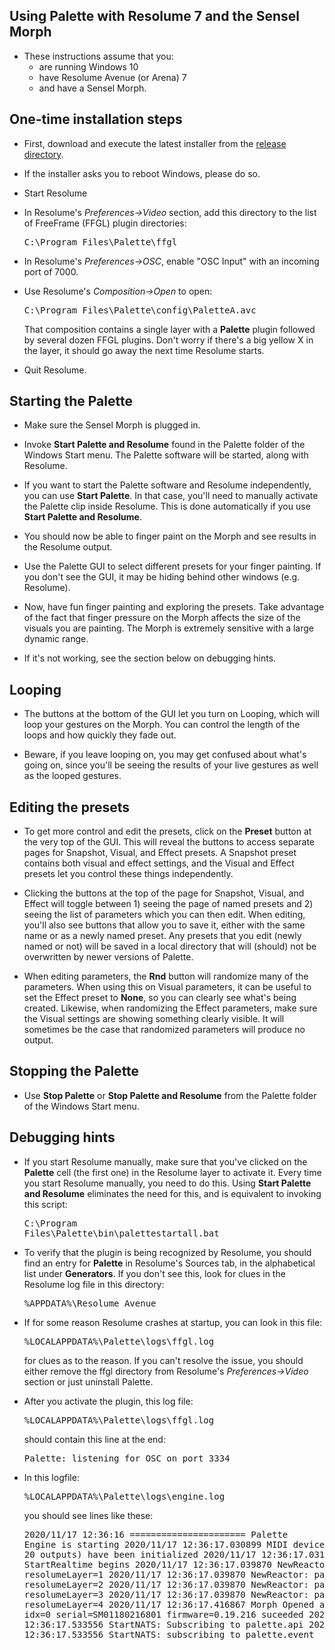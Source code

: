 ## Using Palette with Resolume 7 and the Sensel Morph

- These instructions assume that you:
  - are running Windows 10
  - have Resolume Avenue (or Arena) 7
  - and have a Sensel Morph.

## One-time installation steps

- First, download and execute the latest installer from the
<a href=https://github.com/vizicist/palette/tree/main/release>release directory</a>.

- If the installer asks you to reboot Windows, please do so.

- Start Resolume

- In Resolume's <i>Preferences->Video</i> section, add this directory to the list of FreeFrame (FFGL) plugin directories: <pre>C:\Program Files\Palette\ffgl</pre>

- In Resolume's <i>Preferences->OSC</i>, enable "OSC Input" with an incoming port of 7000.

- Use Resolume's <i>Composition->Open</i> to open: <pre>C:\Program Files\Palette\config\PaletteA.avc</pre>
  That composition contains a single layer with a <b>Palette</b> plugin followed by several dozen FFGL plugins.
  Don't worry if there's a big yellow X in the layer, it should go away the next time Resolume starts.

- Quit Resolume.

## Starting the Palette

- Make sure the Sensel Morph is plugged in.

- Invoke <b>Start Palette and Resolume</b> found in the Palette folder of the Windows Start menu.
The Palette software will be started, along with Resolume.

- If you want to start the Palette software and Resolume independently, you can use <b>Start Palette</b>.
In that case, you'll need to manually activate the Palette clip inside Resolume.  This is done automatically
if you use <b>Start Palette and Resolume</b>.

- You should now be able to finger paint on the Morph and see results in the Resolume output.

- Use the Palette GUI to select different presets for your finger painting.
If you don't see the GUI, it may be hiding behind other windows (e.g. Resolume).

- Now, have fun finger painting and exploring the presets.  Take advantage of the fact
that finger pressure on the Morph affects the size of the visuals you are painting.
The Morph is extremely sensitive with a large dynamic range.

- If it's not working, see the section below on debugging hints.

## Looping

- The buttons at the bottom of the GUI let you turn on Looping, which will loop your
gestures on the Morph.  You can control the length of the loops and how quickly they fade out.

- Beware, if you leave looping on, you may get confused about what's going on, since you'll be seeing
the results of your live gestures as well as the looped gestures.

## Editing the presets

- To get more control and edit the presets, click on the <b>Preset</b> button
at the very top of the GUI.
This will reveal the buttons to access separate pages for Snapshot, Visual, and Effect presets.
A Snapshot preset contains both visual and effect settings, and the Visual and Effect
presets let you control these things independently.

- Clicking the buttons at the top of the page for Snapshot, Visual, and Effect will toggle
between 1) seeing the page of named presets and 2) seeing the list of parameters which you can 
then edit.  When editing, you'll also see buttons that allow you to save it, either with the same
name or as a newly named preset.  Any presets that you edit (newly named or not) will be saved
in a local directory that will (should) not be overwritten by newer versions of Palette.

- When editing parameters, the <b>Rnd</b> button will randomize many of the parameters.
When using this on Visual parameters, it can be useful to set the Effect preset to <b>None</b>,
so you can clearly see what's being created.  Likewise, when randomizing the Effect parameters,
make sure the Visual settings are showing something clearly visible.  It will sometimes be the
case that randomized parameters will produce no output.

## Stopping the Palette

- Use <b>Stop Palette</b> or <b>Stop Palette and Resolume</b> from the Palette folder of the Windows Start menu.

## Debugging hints

- If you start Resolume manually, make sure that you've clicked on the <b>Palette</b>
cell (the first one) in the Resolume layer to activate it. Every time you start Resolume manually, you need to do this.
Using <b>Start Palette and Resolume</b> eliminates the need for this, and is equivalent to invoking this script: <pre>C:\Program Files\Palette\bin\palettestartall.bat</pre>

- To verify that the plugin is being recognized by Resolume,
you should find an entry for <b>Palette</b> in Resolume's Sources tab, in the alphabetical list under <b>Generators</b>.
If you don't see this, look for clues in the Resolume log file in this directory: <pre>%APPDATA%\Resolume Avenue</pre>

- If for some reason Resolume crashes at startup,
you can look in this file: <pre>%LOCALAPPDATA%\Palette\logs\ffgl.log</pre>
for clues as to the reason.  If you can't resolve the issue,
you should either remove the ffgl directory from Resolume's <i>Preferences->Video</i> section or just uninstall Palette.

- After you activate the plugin, this log file: <pre>%LOCALAPPDATA%\Palette\logs\ffgl.log</pre>
should contain this line at the end: <pre>Palette: listening for OSC on port 3334</pre>

- In this logfile: <pre>%LOCALAPPDATA%\Palette\logs\engine.log</pre>
you should see lines like these: <pre>2020/11/17 12:36:16 ====================== Palette Engine is starting
2020/11/17 12:36:17.030899 MIDI devices (18 inputs, 20 outputs) have been initialized
2020/11/17 12:36:17.031868 StartRealtime begins
2020/11/17 12:36:17.039870 NewReactor: pad=A resolumeLayer=1
2020/11/17 12:36:17.039870 NewReactor: pad=B resolumeLayer=2
2020/11/17 12:36:17.039870 NewReactor: pad=C resolumeLayer=3
2020/11/17 12:36:17.039870 NewReactor: pad=D resolumeLayer=4
2020/11/17 12:36:17.416867 Morph Opened and Started: idx=0 serial=SM01180216801 firmware=0.19.216 suceeded
2020/11/17 12:36:17.533556 StartNATS: Subscribing to palette.api
2020/11/17 12:36:17.533556 StartNATS: subscribing to palette.event
</pre>
